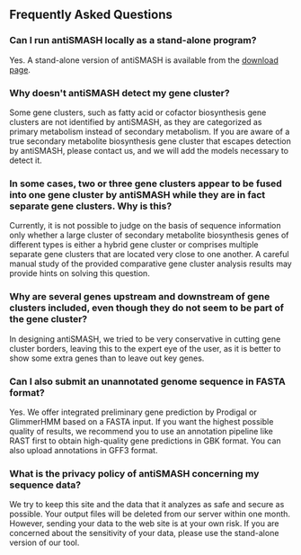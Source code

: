 Frequently Asked Questions
--------------------------

### Can I run antiSMASH locally as a stand-alone program?

Yes. A stand-alone version of antiSMASH is available from the [download page](https://antismash.secondarymetabolites.org/#!/download).

### Why doesn't antiSMASH detect my gene cluster?

Some gene clusters, such as fatty acid or cofactor biosynthesis gene clusters are not identified by antiSMASH, as they are
categorized as primary metabolism instead of secondary metabolism. If you are
aware of a true secondary metabolite biosynthesis gene cluster that escapes
detection by antiSMASH, please contact us, and we will add the models necessary
to detect it.

### In some cases, two or three gene clusters appear to be fused into one gene cluster by antiSMASH while they are in fact separate gene clusters. Why is this?

Currently, it is not possible to judge on the basis of sequence
information only whether a large cluster of secondary metabolite biosynthesis
genes of different types is either a hybrid gene cluster or comprises multiple
separate gene clusters that are located very close to one another. A careful
manual study of the provided comparative gene cluster analysis results may
provide hints on solving this question.

### Why are several genes upstream and downstream of gene clusters included, even though they do not seem to be part of the gene cluster?

In designing antiSMASH, we tried to be very conservative in
cutting gene cluster borders, leaving this to the expert eye of the user, as it
is better to show some extra genes than to leave out key genes.

### Can I also submit an unannotated genome sequence in FASTA format?

Yes. We offer integrated preliminary gene prediction by Prodigal or GlimmerHMM based on a FASTA input.
If you want the highest possible quality of results, we recommend you to use an annotation
pipeline like RAST first to obtain high-quality gene predictions in GBK format.
You can also upload annotations in GFF3 format.

### What is the privacy policy of antiSMASH concerning my sequence data?

We try to keep this
site and the data that it analyzes as safe and secure as possible. Your output
files will be deleted from our server within one month. However, sending your
data to the web site is at your own risk. If you are concerned about the
sensitivity of your data, please use the stand-alone version of our
tool.
